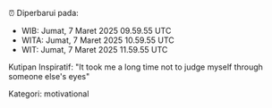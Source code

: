 ⏰ Diperbarui pada:
- WIB: Jumat, 7 Maret 2025 09.59.55 UTC
- WITA: Jumat, 7 Maret 2025 10.59.55 UTC
- WIT: Jumat, 7 Maret 2025 11.59.55 UTC

Kutipan Inspiratif:
"It took me a long time not to judge myself through someone else's eyes"


Kategori: motivational

